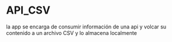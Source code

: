 # API_CSV
la app se encarga de consumir información de una api y volcar su contenido a un archivo CSV y lo almacena localmente 
